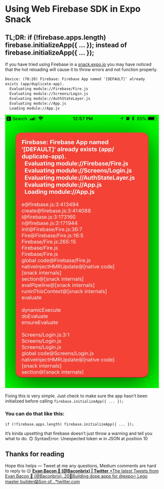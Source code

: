 
# Using Web Firebase SDK in Expo Snack

## TL;DR: if (!firebase.apps.length) firebase.initializeApp({ … }); instead of firebase.initializeApp({ … });

If you have tried using Firebase in a [snack.expo.io](https://snack.expo.io/) you may have noticed that the hot reloading will cause it to throw errors and not function properly.

```
Device: (78:20) Firebase: Firebase App named '[DEFAULT]' already exists (app/duplicate-app).
  Evaluating module://Firebase/Fire.js
  Evaluating module://Screens/Login.js
  Evaluating module://AuthStateLayer.js
  Evaluating module://App.js
  Loading module://App.js
```


![](./images/1lQ_a3ZF9IkXtsZIB0znqfg.jpeg)

Fixing this is very simple. Just check to make sure the app hasn’t been initialized before calling `firebase.initializeApp({ ... });`

### You can do that like this:

```
if (!firebase.apps.length) firebase.initializeApp({ ... });
```


It’s kinda upsetting that firebase doesn’t just throw a warning and tell you what to do. 🙃
SyntaxError: Unexpected token w in JSON at position 10

## Thanks for reading

Hope this helps — Tweet at me any questions, Medium comments are hard to reply to 😕
[**Evan Bacon 🥓 (@Baconbrix) | Twitter**
*The latest Tweets from Evan Bacon 🥓 (@Baconbrix). 20💙Building dope apps for @expo🔥 Lego master builder😱Son of…*twitter.com](https://twitter.com/baconbrix)